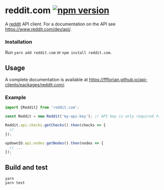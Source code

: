 # reddit.com [![npm version](https://img.shields.io/npm/v/reddit.com.svg)](https://www.npmjs.com/package/reddit.com)

A [reddit](https://reddit.com) API client. For a documentation on the API see https://www.reddit.com/dev/api/.

### Installation

Run `yarn add reddit.com` or `npm install reddit.com`.

## Usage

A complete documentation is available at https://ffflorian.github.io/api-clients/packages/reddit.com/.

### Example

```ts
import {Reddit} from 'reddit.com';

const Reddit = new Reddit('my-api-key'); // API key is only required for checks

Reddit.api.checks.getChecks().then(checks => {
  //
});

updownIO.api.nodes.getNodes().then(nodes => {
  // ...
});
```

## Build and test

```
yarn
yarn test
```

